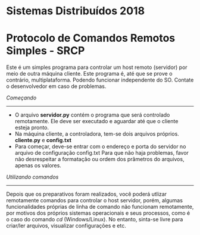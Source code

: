 # Sistemas Distribuídos 2018
Protocolo de Comandos Remotos Simples - SRCP
=============================================
Este é um simples programa para controlar um host remoto (servidor) por meio de outra máquina cliente.
Este programa é, até que se prove o contrário, multiplataforma. Podendo funcionar independente do SO.
Contate o desenvolvedor em caso de problemas.


*Começando*
********************************************
- O arquivo **servidor.py** contém o programa que será controlado remotamente. Ele deve ser executado
e aguardar até que o cliente esteja pronto.
- Na máquina cliente, a controladora, tem-se dois arquivos próprios. **cliente.py** e **config.txt**
- Para começar, deve-se entrar com o endereço e porta do servidor no arquivo de configuração config.txt
Para que não haja problemas, favor não desrespeitar a formatação ou ordem dos prâmetros do arquivos, apenas os valores.


*Utilizando comandos*
******************************************
Depois que os preparativos foram realizados, você poderá utlizar remotamente comandos para controlar o host servidor,
porém, algumas funcionalidades próprias de linha de comando não funcionam remotamente, por motivos dos próprios sistemas 
operacionais e seus processos, como é o caso do comando *cd* (Windows/Linux).
No entanto, sinta-se livre para criar/ler arquivos, visualizar configurações e etc.




